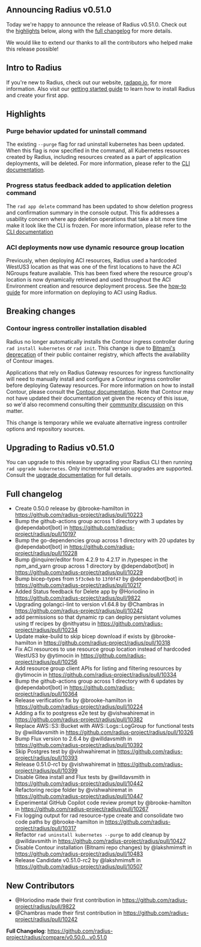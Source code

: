 ## Announcing Radius v0.51.0

Today we're happy to announce the release of Radius v0.51.0. Check out the [highlights](#highlights) below, along with the [full changelog](#full-changelog) for more details.

We would like to extend our thanks to all the contributors who helped make this release possible!

## Intro to Radius

If you're new to Radius, check out our website, [radapp.io](https://radapp.io), for more information. Also visit our [getting started guide](https://docs.radapp.io/getting-started/) to learn how to install Radius and create your first app.

## Highlights

### Purge behavior updated for uninstall command
The existing `--purge` flag for rad uninstall kubernetes has been updated. When this flag is now specified in the command, all Kubernetes resources created by Radius, including resources created as a part of application deployments, will be deleted. For more information, please refer to the [CLI documentation](https://docs.radapp.io/reference/cli/rad_uninstall_kubernetes/).

### Progress status feedback added to application deletion command
The `rad app delete` command has been updated to show deletion progress and confirmation summary in the console output. This fix addresses a usability concern where app deletion operations that take a bit more time make it look like the CLI is frozen. For more information, please refer to the [CLI documentation](https://docs.radapp.io/reference/cli/rad_application_delete/)

### ACI deployments now use dynamic resource group location
Previously, when deploying ACI resources, Radius used a hardcoded WestUS3 location as that was one of the first locations to have the ACI NGroups feature available. This has been fixed where the resource group's location is now dynamically retrieved and used throughout the ACI Environment creation and resource deployment process. See the [how-to guide](https://docs.radapp.io/guides/author-apps/azure/azure-container-instances/) for more information on deploying to ACI using Radius.

## Breaking changes

### Contour ingress controller installation disabled

Radius no longer automatically installs the Contour ingress controller during `rad install kubernetes` or `rad init`. This change is due to [Bitnami's deprecation](https://community.broadcom.com/tanzu/blogs/beltran-rueda-borrego/2025/08/18/how-to-prepare-for-the-bitnami-changes-coming-soon) of their public container registry, which affects the availability of Contour images.

Applications that rely on Radius Gateway resources for ingress functionality will need to manually install and configure a Contour ingress controller before deploying Gateway resources. For more information on how to install Contour, please consult the [Contour documentation](https://projectcontour.io/getting-started/#install-contour-and-envoy). Note that Contour may not have updated their documentation yet given the recency of this issue, so we'd also recommend consulting their [community discussion](https://github.com/projectcontour/community/issues/48) on this matter.

This change is temporary while we evaluate alternative ingress controller options and repository sources.

## Upgrading to Radius v0.51.0

You can upgrade to this release by upgrading your Radius CLI then running `rad upgrade kubernetes`. Only incremental version upgrades are supported. Consult the [upgrade documentation](https://docs.radapp.io/guides/operations/kubernetes/kubernetes-upgrade/) for full details.

## Full changelog

* Create 0.50.0 release by @brooke-hamilton in https://github.com/radius-project/radius/pull/10223
* Bump the github-actions group across 1 directory with 3 updates by @dependabot[bot] in https://github.com/radius-project/radius/pull/10197
* Bump the go-dependencies group across 1 directory with 20 updates by @dependabot[bot] in https://github.com/radius-project/radius/pull/10228
* Bump @inquirer/editor from 4.2.9 to 4.2.17 in /typespec in the npm_and_yarn group across 1 directory by @dependabot[bot] in https://github.com/radius-project/radius/pull/10229
* Bump bicep-types from `5f3c0eb` to `13f0f47` by @dependabot[bot] in https://github.com/radius-project/radius/pull/10217
* Added Status feedback for Delete app by @Horiodino in https://github.com/radius-project/radius/pull/9822
* Upgrading golangci-lint to version v1.64.8 by @Chambras in https://github.com/radius-project/radius/pull/10242
* add permissions so that dynamic rp can deploy persistant volumes using tf recipes by @nithyatsu in https://github.com/radius-project/radius/pull/10234
* Update make-build to skip bicep download if exists by @brooke-hamilton in https://github.com/radius-project/radius/pull/10318
* Fix ACI resources to use resource group location instead of hardcoded WestUS3 by @ytimocin in https://github.com/radius-project/radius/pull/10256
* Add resource group client APIs for listing and filtering resources by @ytimocin in https://github.com/radius-project/radius/pull/10334
* Bump the github-actions group across 1 directory with 6 updates by @dependabot[bot] in https://github.com/radius-project/radius/pull/10364
* Release verification fix by @brooke-hamilton in https://github.com/radius-project/radius/pull/10224
* Adding a fix to postgress e2e test by @vishwahiremat in https://github.com/radius-project/radius/pull/10382
* Replace AWS::S3::Bucket with AWS::Logs::LogGroup for functional tests by @willdavsmith in https://github.com/radius-project/radius/pull/10326
* Bump Flux version to 2.6.4 by @willdavsmith in https://github.com/radius-project/radius/pull/10392
* Skip Postgres test by @vishwahiremat in https://github.com/radius-project/radius/pull/10393
* Release 0.51.0-rc1 by @vishwahiremat in https://github.com/radius-project/radius/pull/10399
* Disable Gitea install and Flux tests by @willdavsmith in https://github.com/radius-project/radius/pull/10442
* Refactoring recipe folder by @vishwahiremat in https://github.com/radius-project/radius/pull/10447
* Experimental GitHub Copilot code review prompt by @brooke-hamilton in https://github.com/radius-project/radius/pull/10267
* Fix logging output for rad resource-type create and consolidate two code paths by @brooke-hamilton in https://github.com/radius-project/radius/pull/10317
* Refactor `rad uninstall kubernetes --purge` to add cleanup by @willdavsmith in https://github.com/radius-project/radius/pull/10427
* Disable Contour installation (Bitnami repo changes) by @lakshmimsft in https://github.com/radius-project/radius/pull/10483
* Release Candidate v0.51.0-rc2 by @lakshmimsft in https://github.com/radius-project/radius/pull/10507

## New Contributors
* @Horiodino made their first contribution in https://github.com/radius-project/radius/pull/9822
* @Chambras made their first contribution in https://github.com/radius-project/radius/pull/10242

**Full Changelog**: https://github.com/radius-project/radius/compare/v0.50.0...v0.51.0

